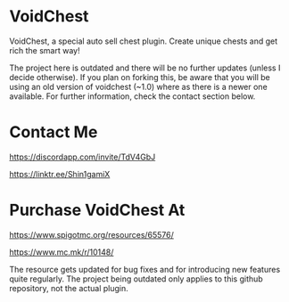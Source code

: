 # VoidChest
VoidChest, a special auto sell chest plugin. Create unique chests and get rich the smart way!

The project here is outdated and there will be no further updates (unless I decide otherwise). If you plan on forking this, be aware that you will be using an old version of voidchest (~1.0) where as there is a newer one available. For further information, check the contact section below.

# Contact Me
https://discordapp.com/invite/TdV4GbJ

https://linktr.ee/Shin1gamiX

# Purchase VoidChest At
https://www.spigotmc.org/resources/65576/

https://www.mc.mk/r/10148/

The resource gets updated for bug fixes and for introducing new features quite regularly.
The project being outdated only applies to this github repository, not the actual plugin.
